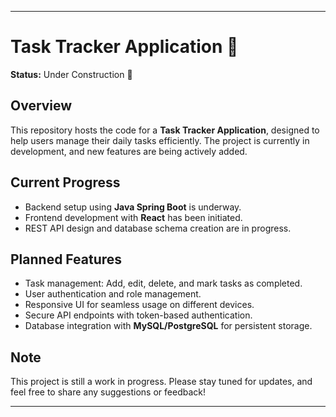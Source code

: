 
---

# Task Tracker Application 🚧  
**Status:** Under Construction 🚀  

## Overview  
This repository hosts the code for a **Task Tracker Application**, designed to help users manage their daily tasks efficiently. The project is currently in development, and new features are being actively added.  

## Current Progress  
- Backend setup using **Java Spring Boot** is underway.  
- Frontend development with **React** has been initiated.  
- REST API design and database schema creation are in progress.  

## Planned Features  
- Task management: Add, edit, delete, and mark tasks as completed.  
- User authentication and role management.  
- Responsive UI for seamless usage on different devices.  
- Secure API endpoints with token-based authentication.  
- Database integration with **MySQL/PostgreSQL** for persistent storage.

## Note  
This project is still a work in progress. Please stay tuned for updates, and feel free to share any suggestions or feedback!  

--- 
